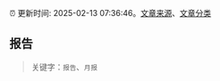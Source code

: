 :alarm_clock: 更新时间: 2025-02-13 07:36:46。[文章来源](/README.md)、[文章分类](/TAGS.md)

## 报告


> 关键字：`报告`、`月报`



